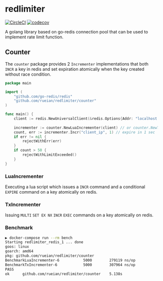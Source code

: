 # redlimiter

[![CircleCI](https://circleci.com/gh/rueian/redlimiter.svg?style=svg)](https://circleci.com/gh/rueian/redlimiter)
[![codecov](https://codecov.io/gh/rueian/redlimiter/branch/master/graph/badge.svg)](https://codecov.io/gh/rueian/redlimiter)

A golang library based on go-redis connection pool that can be used to implement rate limit function.

## Counter

The `counter` package provides 2 `Incrementer` implementations
that both `INCR` a key in redis and set expiration atomically when the key created without race condition.

```go
package main

import (
	"github.com/go-redis/redis"
	"github.com/rueian/redlimiter/counter"
)

func main() {
	client := redis.NewUniversalClient(&redis.Options{Addr: "localhost:6379"})
	
	incrementer := counter.NewLuaIncrementer(client) // or counter.NewTxIncrementer(client)
	count, err := incrementer.Incr("client_ip", 1) // expire in 1 sec
	if err != nil {
		rejectWithErr(err)
	}
	if count > 50 {
		rejectWithLimitExceeded()
	}
}
```

### LuaIncrementer

Executing a lua script which issues a `INCR` command and a conditional `EXPIRE` command on a key atomically on redis.

### TxIncrementer

Issuing `MULTI` `SET EX NX` `INCR` `EXEC` commands on a key atomically on redis.

### Benchmark

```bash
▶ docker-compose run --rm bench
Starting redlimiter_redis_1 ... done
goos: linux
goarch: amd64
pkg: github.com/rueian/redlimiter/counter
BenchmarkLuaIncrementer-6   	    5000	    279119 ns/op
BenchmarkTxIncrementer-6    	    5000	    307964 ns/op
PASS
ok  	github.com/rueian/redlimiter/counter	5.138s
```